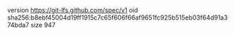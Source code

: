 version https://git-lfs.github.com/spec/v1
oid sha256:b8ebf45004d19ff1915c7c65f606f66af9651fc925b515eb03f64d91a374bda7
size 947
